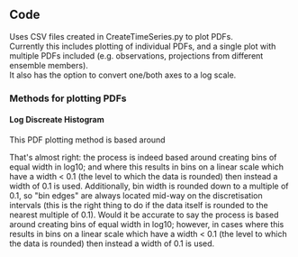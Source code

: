 ## Code
Uses CSV files created in CreateTimeSeries.py to plot PDFs.  
Currently this includes plotting of individual PDFs, and a single plot with multiple PDFs included (e.g. observations, projections from different ensemble members).  
It also has the option to convert one/both axes to a log scale. 

### Methods for plotting PDFs
#### Log Discreate Histogram
This PDF plotting method is based around 

That's almost right: the process is indeed based around creating bins of equal width in log10; and where this results in bins on a linear scale which have a width < 0.1 (the level to which the data is rounded) then instead a width of 0.1 is used. Additionally, bin width is rounded down to a multiple of 0.1, so "bin edges" are always located mid-way on the discretisation intervals (this is the right thing to do if the data itself is rounded to the nearest multiple of 0.1).
Would it be accurate to say the process is based around creating bins of equal width in log10; however, in cases where this results in bins on a linear scale which have a width < 0.1 (the level to which the data is rounded) then instead a width of 0.1 is used.

